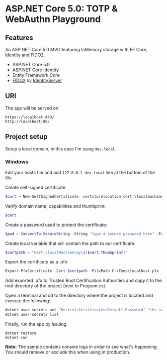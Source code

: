 # ASP.NET Core 5.0: TOTP & WebAuthn Playground

## Features

An ASP.NET Core 5.0 MVC featuring InMemory storage with EF Core, Identity and FIDO2.

- ASP.NET Core 5.0
- ASP.NET Core Identity
- Entity Framework Core
- [FIDO2](https://www.nuget.org/packages/Rsk.AspNetCore.Fido) by [IdentityServer](https://www.identityserver.com/)

## URI

The app will be served on:

```
https://localhost:443/
http://localhost:80/
```

## Project setup

Setup a local domain, in this case I'm using `dev.local`.

### Windows

Edit your hosts file and add `127.0.0.1 dev.local` line at the bottom of the file.

Create self-signed certificate:

```powershell
$cert = New-SelfSignedCertificate -certstorelocation cert:\localmachine\my -dnsname dev.local
```

Verify domain name, capabilities and thumbprint:

```powershell
$cert
```

Create a password used to protect the certificate:

```powershell
$pwd = ConvertTo-SecureString -String "type a secure password here" -Force -AsPlainText
```

Create local variable that will contain the path to our certificate:

```powershell
$certpath = "Cert:\localMachine\my\$($cert.Thumbprint)"
```

Export the certificate as a .pfx:

```powershell
Export-PfxCertificate -Cert $certpath -FilePath C:\Temp\localhost.pfx -Password $pwd
```

Add exported .pfx to Trusted Root Certification Authorities and copy it to the root directory of the project (next to Program.cs).

Open a terminal and cd to the directory where the project is located and execute the following:

```bash
dotnet user-secrets set "Kestrel:Certificates:Default:Password" "the secure password you used above"
dotnet user-secrets list
```

Finally, run the app by issuing:

```
dotnet restore
dotnet run
```

**Note:** The sample contains console logs in order to see what's happening. You should remove or exclude this when using in production.
